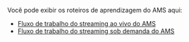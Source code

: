 Você pode exibir os roteiros de aprendizagem do AMS aqui:

* [Fluxo de trabalho do streaming ao vivo do AMS](https://azure.microsoft.com/documentation/learning-paths/media-services-streaming-live/)
* [Fluxo de trabalho do streaming sob demanda do AMS](https://azure.microsoft.com/documentation/learning-paths/media-services-streaming-on-demand/)



<!--HONumber=Nov16_HO2-->


